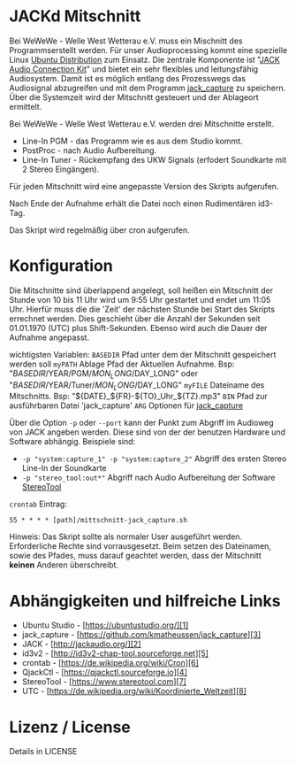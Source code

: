# JACKd Mitschnitt

Bei WeWeWe - Welle West Wetterau e.V. muss ein Mischnitt des Programmserstellt werden. Für unser Audioprocessing kommt eine spezielle Linux [Ubuntu Distribution][1] zum Einsatz. Die zentrale Komponente  ist "[JACK Audio Connection Kit][2]" und bietet ein sehr flexibles und leitungsfähig Audiosystem. Damit ist es möglich entlang des Prozesswegs das Audiosignal abzugreifen und mit dem Programm [jack_capture][3] zu speichern. Über die Systemzeit wird der Mitschnitt gesteuert und der Ablageort ermittelt.

Bei WeWeWe - Welle West Wetterau e.V. werden drei Mitschnitte erstellt.
* Line-In PGM - das Programm wie es aus dem Studio kommt. 
* PostProc - nach Audio Aufbereitung.
* Line-In Tuner - Rückempfang des UKW Signals (erfodert Soundkarte mit 2 Stereo Eingängen).

Für jeden Mitschnitt wird eine angepasste Version des Skripts aufgerufen.

Nach Ende der Aufnahme erhält die Datei noch einen Rudimentären id3-Tag.

Das Skript wird regelmäßig über cron aufgerufen.

# Konfiguration 

Die Mitschnitte sind überlappend angelegt, soll heißen ein Mitschnitt der Stunde von 10 bis 11 Uhr wird um 9:55 Uhr gestartet und endet um 11:05 Uhr. Hierfür muss die die 'Zeit' der nächsten Stunde bei Start des Skripts errechnet werden. Dies geschieht über die Anzahl der Sekunden seit 01.01.1970 (UTC) plus Shift-Sekunden. Ebenso wird auch die Dauer der Aufnahme angepasst.

wichtigsten Variablen:
`BASEDIR` Pfad unter dem der Mitschnitt gespeichert werden soll
`myPATH` Ablage Pfad der Aktuellen Aufnahme. Bsp: "$BASEDIR/$YEAR/PGM/$MON_LONG/$DAY_LONG" oder "$BASEDIR/$YEAR/Tuner/$MON_LONG/$DAY_LONG"
`myFILE` Dateiname des Mitschnitts. Bsp: "${DATE}_${FR}-${TO}_Uhr_${TZ}.mp3"
`BIN` Pfad zur ausführbaren Datei 'jack_capture'
`ARG` Optionen für [jack_capture][3] 

Über die Option `-p` oder `--port` kann der Punkt zum Abgriff im Audioweg von JACK angeben werden. Diese sind von der der benutzen Hardware und Software abhängig. Beispiele sind: 
* `-p "system:capture_1" -p "system:capture_2"` Abgriff des ersten Stereo Line-In der Soundkarte
* `-p "stereo_tool:out*"` Abgriff nach Audio Aufbereitung der Software [StereoTool][7]


`crontab` Eintrag:
```
55 * * * * [path]/mittschnitt-jack_capture.sh
```
Hinweis: Das Skript sollte als normaler User ausgeführt werden. Erforderliche Rechte sind vorrausgesetzt. Beim setzen des Dateinamen, sowie des Pfades, muss darauf geachtet werden, dass der Mitschnitt **keinen** Anderen überschreibt.

# Abhängigkeiten und hilfreiche Links

* Ubuntu Studio - [https://ubuntustudio.org/][1]
* jack_capture - [https://github.com/kmatheussen/jack_capture][3]
* JACK - [http://jackaudio.org/][2]
* id3v2 - [http://id3v2-chap-tool.sourceforge.net][5]
* crontab - [https://de.wikipedia.org/wiki/Cron][6]
* QjackCtl - [https://qjackctl.sourceforge.io][4]
* StereoTool - [https://www.stereotool.com][7]
* UTC - [https://de.wikipedia.org/wiki/Koordinierte_Weltzeit][8]

# Lizenz / License

Details in LICENSE


[1]: https://ubuntustudio.org/
[2]: http://jackaudio.org/
[3]: https://github.com/kmatheussen/jack_capture
[4]: https://qjackctl.sourceforge.io
[5]: http://id3v2-chap-tool.sourceforge.net
[6]: https://de.wikipedia.org/wiki/Cron
[7]: https://www.stereotool.com
[8]: https://de.wikipedia.org/wiki/Koordinierte_Weltzeit
